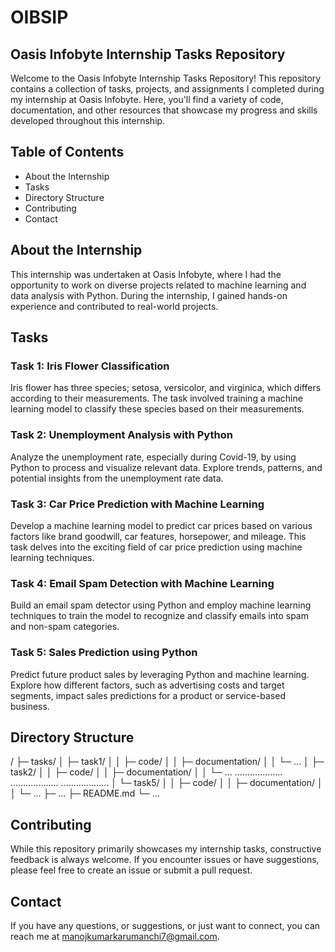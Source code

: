 # OIBSIP 

## Oasis Infobyte Internship Tasks Repository

Welcome to the Oasis Infobyte Internship Tasks Repository! This repository contains a collection of tasks, projects, and assignments I completed during my internship at Oasis Infobyte. Here, you'll find a variety of code, documentation, and other resources that showcase my progress and skills developed throughout this internship.

## Table of Contents
- About the Internship
- Tasks
- Directory Structure
- Contributing
- Contact

## About the Internship
This internship was undertaken at Oasis Infobyte, where I had the opportunity to work on diverse projects related to machine learning and data analysis with Python. During the internship, I gained hands-on experience and contributed to real-world projects.

## Tasks

### Task 1: Iris Flower Classification

Iris flower has three species; setosa, versicolor, and virginica, which differs according to their measurements. The task involved training a machine learning model to classify these species based on their measurements.

### Task 2: Unemployment Analysis with Python

Analyze the unemployment rate, especially during Covid-19, by using Python to process and visualize relevant data. Explore trends, patterns, and potential insights from the unemployment rate data.

### Task 3: Car Price Prediction with Machine Learning

Develop a machine learning model to predict car prices based on various factors like brand goodwill, car features, horsepower, and mileage. This task delves into the exciting field of car price prediction using machine learning techniques.

### Task 4: Email Spam Detection with Machine Learning

Build an email spam detector using Python and employ machine learning techniques to train the model to recognize and classify emails into spam and non-spam categories.

### Task 5: Sales Prediction using Python

Predict future product sales by leveraging Python and machine learning. Explore how different factors, such as advertising costs and target segments, impact sales predictions for a product or service-based business.



## Directory Structure
/
├─ tasks/
│   ├─ task1/
│   │   ├─ code/
│   │   ├─ documentation/
│   │   └─ ...
│   ├─ task2/
│   │   ├─ code/
│   │   ├─ documentation/
│   │   └─ ...
...................
...................
...................
│   └─ task5/
│   │   ├─ code/
│   │   ├─ documentation/
│   │   └─ ... 
├─ ...
├─ README.md
└─ ...


## Contributing
While this repository primarily showcases my internship tasks, constructive feedback is always welcome. If you encounter issues or have suggestions, please feel free to create an issue or submit a pull request.

## Contact
If you have any questions, or suggestions, or just want to connect, you can reach me at manojkumarkarumanchi7@gmail.com.
